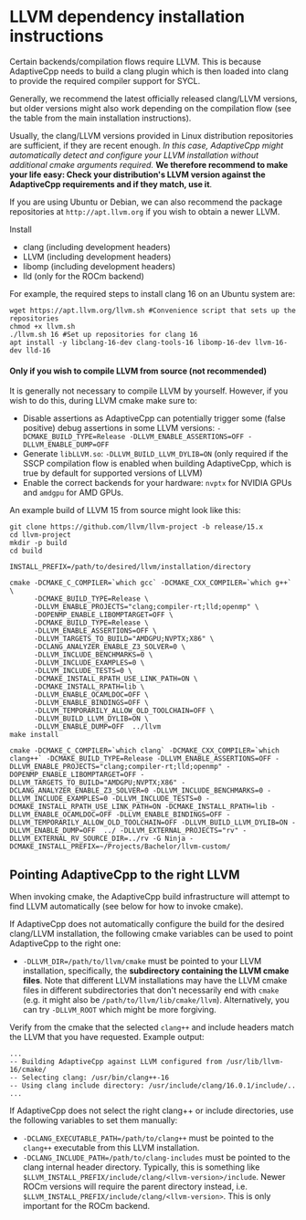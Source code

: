# LLVM dependency installation instructions

Certain backends/compilation flows require LLVM. This is because AdaptiveCpp needs to build a clang plugin which is then loaded into clang to provide the required compiler support for SYCL.

Generally, we recommend the latest officially released clang/LLVM versions, but older versions might also work depending on the compilation flow (see the table from the main installation instructions).

Usually, the clang/LLVM versions provided in Linux distribution repositories are sufficient, if they are recent enough. 
*In this case, AdaptiveCpp might automatically detect and configure your LLVM installation without additional cmake arguments required.* **We therefore recommend to make your life easy: Check your distribution's LLVM version against the AdaptiveCpp requirements and if they match, use it**.

If you are using Ubuntu or Debian, we can also recommend the package repositories at `http://apt.llvm.org` if you wish to obtain a newer LLVM.

Install
* clang (including development headers)
* LLVM (including development headers)
* libomp (including development headers)
* lld (only for the ROCm backend)

For example, the required steps to install clang 16 on an Ubuntu system are:
```
wget https://apt.llvm.org/llvm.sh #Convenience script that sets up the repositories
chmod +x llvm.sh
./llvm.sh 16 #Set up repositories for clang 16
apt install -y libclang-16-dev clang-tools-16 libomp-16-dev llvm-16-dev lld-16
```

#### Only if you wish to compile LLVM from source (not recommended)

It is generally not necessary to compile LLVM by yourself. However, if you wish to do this, during LLVM cmake make sure to:

- Disable assertions as AdaptiveCpp can potentially trigger some (false positive) debug assertions in some LLVM versions: `-DCMAKE_BUILD_TYPE=Release -DLLVM_ENABLE_ASSERTIONS=OFF -DLLVM_ENABLE_DUMP=OFF` 
- Generate `libLLVM.so`: `-DLLVM_BUILD_LLVM_DYLIB=ON` (only required if the SSCP compilation flow is enabled when building AdaptiveCpp, which is true by default for supported versions of LLVM)
- Enable the correct backends for your hardware: `nvptx` for NVIDIA GPUs and `amdgpu` for AMD GPUs.

An example build of LLVM 15 from source might look like this:

```
git clone https://github.com/llvm/llvm-project -b release/15.x
cd llvm-project
mkdir -p build
cd build

INSTALL_PREFIX=/path/to/desired/llvm/installation/directory

cmake -DCMAKE_C_COMPILER=`which gcc` -DCMAKE_CXX_COMPILER=`which g++` \
      -DCMAKE_BUILD_TYPE=Release \
      -DLLVM_ENABLE_PROJECTS="clang;compiler-rt;lld;openmp" \
      -DOPENMP_ENABLE_LIBOMPTARGET=OFF \
      -DCMAKE_BUILD_TYPE=Release \
      -DLLVM_ENABLE_ASSERTIONS=OFF \
      -DLLVM_TARGETS_TO_BUILD="AMDGPU;NVPTX;X86" \
      -DCLANG_ANALYZER_ENABLE_Z3_SOLVER=0 \
      -DLLVM_INCLUDE_BENCHMARKS=0 \
      -DLLVM_INCLUDE_EXAMPLES=0 \
      -DLLVM_INCLUDE_TESTS=0 \
      -DCMAKE_INSTALL_RPATH_USE_LINK_PATH=ON \
      -DCMAKE_INSTALL_RPATH=lib \
      -DLLVM_ENABLE_OCAMLDOC=OFF \
      -DLLVM_ENABLE_BINDINGS=OFF \
      -DLLVM_TEMPORARILY_ALLOW_OLD_TOOLCHAIN=OFF \
      -DLLVM_BUILD_LLVM_DYLIB=ON \
      -DLLVM_ENABLE_DUMP=OFF  ../llvm
make install
```

```
cmake -DCMAKE_C_COMPILER=`which clang` -DCMAKE_CXX_COMPILER=`which clang++` -DCMAKE_BUILD_TYPE=Release -DLLVM_ENABLE_ASSERTIONS=OFF -DLLVM_ENABLE_PROJECTS="clang;compiler-rt;lld;openmp" -DOPENMP_ENABLE_LIBOMPTARGET=OFF -DLLVM_TARGETS_TO_BUILD="AMDGPU;NVPTX;X86" -DCLANG_ANALYZER_ENABLE_Z3_SOLVER=0 -DLLVM_INCLUDE_BENCHMARKS=0 -DLLVM_INCLUDE_EXAMPLES=0 -DLLVM_INCLUDE_TESTS=0 -DCMAKE_INSTALL_RPATH_USE_LINK_PATH=ON -DCMAKE_INSTALL_RPATH=lib -DLLVM_ENABLE_OCAMLDOC=OFF -DLLVM_ENABLE_BINDINGS=OFF -DLLVM_TEMPORARILY_ALLOW_OLD_TOOLCHAIN=OFF -DLLVM_BUILD_LLVM_DYLIB=ON -DLLVM_ENABLE_DUMP=OFF  ../ -DLLVM_EXTERNAL_PROJECTS="rv" -DLLVM_EXTERNAL_RV_SOURCE_DIR=../rv -G Ninja -DCMAKE_INSTALL_PREFIX=~/Projects/Bachelor/llvm-custom/

```

## Pointing AdaptiveCpp to the right LLVM

When invoking cmake, the AdaptiveCpp build infrastructure will attempt to find LLVM automatically (see below for how to invoke cmake).

If AdaptiveCpp does not automatically configure the build for the desired clang/LLVM installation, the following cmake variables can be used to point AdaptiveCpp to the right one:
* `-DLLVM_DIR=/path/to/llvm/cmake` must be pointed to your LLVM installation, specifically, the **subdirectory containing the LLVM cmake files**. Note that different LLVM installations may have the LLVM cmake files in different subdirectories that don't necessarily end with `cmake` (e.g. it might also be `/path/to/llvm/lib/cmake/llvm`). Alternatively, you can try `-DLLVM_ROOT` which might be more forgiving.

Verify from the cmake that the selected `clang++` and include headers match the LLVM that you have requested. Example output:
```
...
-- Building AdaptiveCpp against LLVM configured from /usr/lib/llvm-16/cmake/
-- Selecting clang: /usr/bin/clang++-16
-- Using clang include directory: /usr/include/clang/16.0.1/include/..
...
```

If AdaptiveCpp does not select the right clang++ or include directories, use the following variables to set them manually:


* `-DCLANG_EXECUTABLE_PATH=/path/to/clang++` must be pointed to the `clang++` executable from this LLVM installation.
* `-DCLANG_INCLUDE_PATH=/path/to/clang-includes` must be pointed to the clang internal header directory. Typically, this is something like `$LLVM_INSTALL_PREFIX/include/clang/<llvm-version>/include`. Newer ROCm versions will require the parent directory instead, i.e. `$LLVM_INSTALL_PREFIX/include/clang/<llvm-version>`. This is only important for the ROCm backend.
